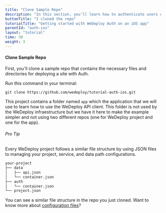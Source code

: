 ```yaml
---
title: "Clone Sample Repo"
description: "In this section, you'll learn how to authenticate users on an iOS app using the WeDeploy Swift API Client."
buttonTitle: "I cloned the repo"
tutorialTitle: "Getting started with WeDeploy Auth on an iOS app"
parentId: "auth-ios"
layout: "tutorial"
time: 30
weight: 3
---
```


#### Clone Sample Repo

First, you'll clone a sample repo that contains the necessary files and directories for deploying a site with Auth.

Run this command in your terminal: 

```
git clone https://github.com/wedeploy/tutorial-auth-ios.git
```

This project contains a folder named `app` which the application that we will use to learn how to use the WeDeploy API client.  This folder is not used by the WeDeploy infraestructure but we have it here to make the example simpler and not using two different repos (one for WeDeploy project and one for the app).

<aside>

###### <span class="icon-16-star"></span> Pro Tip

Every WeDeploy project follows a similar file structure by using JSON files to managing your project, service, and data path configurations.

```xml
your-project
├── data
│   ├── api.json
│   └── container.json
├── auth
│   └── container.json
└── project.json
```

You can see a similar file structure in the repo you just cloned. Want to know more about <a href="http://wedeploy.com/docs/intro/configuration-files.html" target="_blank">configuration files</a>?

</aside>
